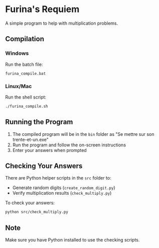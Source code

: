 # Furina's Requiem

A simple program to help with multiplication problems.

## Compilation

### Windows
Run the batch file:
```batch
furina_compile.bat
```

### Linux/Mac
Run the shell script:
```bash
./furina_compile.sh
```

## Running the Program

1. The compiled program will be in the `bin` folder as "Se mettre sur son trente-et-un.exe"
2. Run the program and follow the on-screen instructions
3. Enter your answers when prompted

## Checking Your Answers

There are Python helper scripts in the `src` folder to:
- Generate random digits (`create_random_digit.py`)
- Verify multiplication results (`check_multiply.py`)

To check your answers:
```bash
python src/check_multiply.py
```

## Note
Make sure you have Python installed to use the checking scripts.